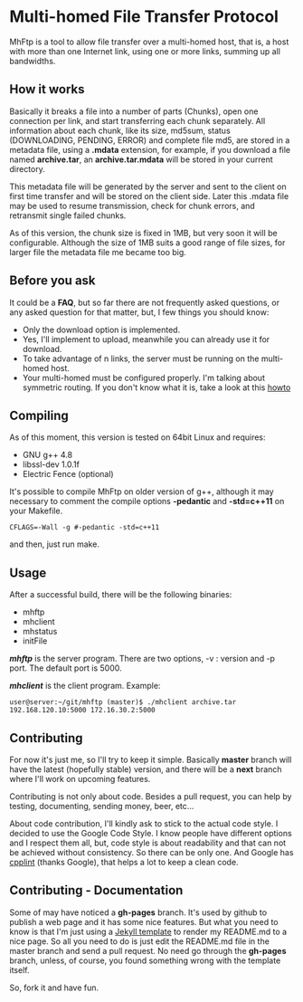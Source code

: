 # Multi-homed File Transfer Protocol #

MhFtp is a tool to allow file transfer over a multi-homed host, that is, a host with more than one Internet link, using one or more links, summing up all bandwidths.

## How it works ##
Basically it breaks a file into a number of parts (Chunks), open one connection per link, and start transferring each chunk separately. All information about each chunk, like its size, md5sum, status (DOWNLOADING, PENDING, ERROR) and complete file md5, are stored in a metadata file, using a **.mdata** extension, for example, if you download a file named **archive.tar**, an **archive.tar.mdata** will be stored in your current directory.

This metadata file will be generated by the server and sent to the client on first time transfer and will be stored on the client side. Later this .mdata file may be used to resume transmission, check for chunk errors, and retransmit single  failed chunks.

As of this version, the chunk size is fixed in 1MB, but very soon it will be configurable. Although the size of 1MB suits a good range of file sizes, for larger file the metadata file me became too big.

## Before you ask ##
It could be a **FAQ**, but so far there are not frequently asked questions, or any asked question for that matter, but, I few things you should know:

* Only the download option is implemented.
* Yes, I'll implement to upload, meanwhile you can already use it for download.
* To take advantage of n links, the server must be running on the multi-homed host.
* Your multi-homed must be configured properly. I'm talking about symmetric routing. If you don't know what it is, take a look at this [howto](http://www.microhowto.info/howto/ensure_symmetric_routing_on_a_server_with_multiple_default_gateways.html)

## Compiling ##

As of this moment, this version is tested on 64bit Linux and requires:

* GNU g++ 4.8
* libssl-dev 1.0.1f
* Electric Fence (optional)

It's possible to compile MhFtp on older version of g++, although it may necessary to comment the compile options **-pedantic** and **-std=c++11** on your Makefile.

``CFLAGS=-Wall -g #-pedantic -std=c++11``

and then, just run make.

## Usage ##
After a successful build, there will be the following binaries:

* mhftp
* mhclient
* mhstatus
* initFile

***mhftp*** is the server program. There are two options, -v : version and -p port. The default port is 5000.

***mhclient*** is the client program. Example:

`
user@server:~/git/mhftp (master)$ ./mhclient archive.tar 192.168.120.10:5000 172.16.30.2:5000
`


## Contributing ##
For now it's just me, so I'll try to keep it simple. Basically **master** branch
will have the latest (hopefully stable) version, and there will be a
 **next** branch where I'll work on upcoming features.

Contributing is not only about code. Besides a pull request, you can help by testing,
documenting, sending money, beer, etc...

About code contribution, I'll kindly ask to stick to the actual code style. I decided to use the Google Code Style. I know people have different options and I respect them all, but, code style is about readability and that can not be achieved without consistency. So there can be only one. And Google has [cpplint](https://github.com/google/styleguide/tree/gh-pages/cpplint) (thanks Google), that helps a lot to keep a clean code.

## Contributing - Documentation ##
Some of may have noticed a **gh-pages** branch. It's used by github to publish a web page and it has some nice features. But what you need to know is that I'm just using a [Jekyll template](http://jekyllrb.com/) to render my README.md to a nice page. So all you need to do is just edit the README.md file in the master branch and send a pull request. No need go through the **gh-pages** branch, unless, of course, you found something wrong with the template itself.


So, fork it and have fun.
